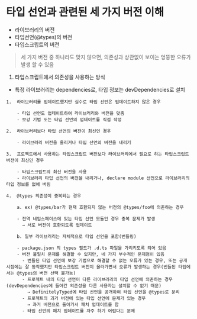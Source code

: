 # 타입 선언과 관련된 세 가지 버전 이해

- 라이브러리의 버전
- 타입선언(@types)의 버전
- 타입스크립트의 버전

> 세 가지 버전 중 하나라도 맞지 않으면, 의존성과 상관없이 보이는 엉뚱한 오류가 발생 할 수 있음

1. 타입스크립트에서 의존성을 사용하는 방식

- 특정 라이브러리는 dependencies로, 타입 정보는 devDependencies로 설치

```
1.  라이브러리를 업데이트했지만 실수로 타입 선언은 업데이트하지 않은 경우

    - 타입 선언도 업데이트하여 라이브러리와 버전을 맞춤
    - 보강 기법 또는 타입 선언의 업데이트를 직접 작성

2.  라이브러리보다 타입 선언의 버전이 최신인 경우

    - 라이브러리 버전을 올리거나 타입 선언의 버전을 내리기

3.  프로젝트에서 사용하는 타입스크립트 버전보다 라이브러리에서 필요로 하는 타입스크립트 버전이 최신인 경우

    - 타입스크립트의 최신 버전을 사용
    - 라이브러리 타입 선언의 버전을 내리거나, declare module 선언으로 라이브러리의 타입 정보를 없애 버림

4.  @types 의존성이 중복되는 경우

    a. ex) @types/bar가 현재 호환되지 않는 버전의 @types/foo에 의존하는 경우

    - 전역 네임스페이스에 있는 타입 선언 모듈인 경우 중복 문제가 발생
      → 서로 버전이 호환되도록 업데이트

    b. 일부 라이브러리는 자체적으로 타입 선언을 포함(번들링)

    - package.json 의 types 필드가 .d.ts 파일을 가리키도록 되어 있음
    - 버전 불일치 문제를 해결할 수 있지만, 네 가지 부수적인 문제점이 있음
      - 번들된 타입 선언에 보강 기법으로 해결할 수 없는 오류가 있는 경우, 또는 공개 시점에는 잘 동작했지만 타입스크립트 버전이 올라가면서 오류가 발생하는 경우(번들된 타입에서는 @types의 버전 선택 불가능)
      - 프로젝트 내의 타입 선언이 다른 라이브러리의 타입 선언에 의존하는 경우(devDependencies에 들어간 의존성을 다른 사용자는 설치할 수 없기 때문)
        → DefinitelyTyped에 타입 선언을 공개하여 타입 선언을 @types로 분리
      - 프로젝트의 과거 버전에 있는 타입 선언에 문제가 있는 경우
        → 과거 버전으로 돌아가서 패치 업데이트를 함
      - 타입 선언의 패치 업데이트를 자주 하기 어렵다는 문제
```
